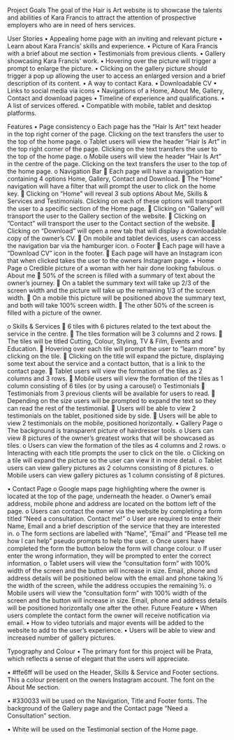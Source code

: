 Project Goals
The goal of the Hair is Art website is to showcase the talents and abilities of Kara Francis to attract the attention of prospective employers who are in need of hers services.

User Stories
•	Appealing home page with an inviting and relevant picture
•	Learn about Kara Francis’ skills and experience.
•	Picture of Kara Francis with a brief about me section
•	Testimonials from previous clients.
•	Gallery showcasing Kara Francis’ work.
•	Hovering over the picture will trigger a prompt to enlarge the picture.
•	Clicking on the gallery picture should trigger a pop up allowing the user to access an enlarged version and a brief description of its content.
•	A way to contact Kara.
•	Downloadable CV
•	Links to social media via icons
•	Navigations of a Home, About Me, Gallery, Contact and download pages
•	Timeline of experience and qualifications.
•	A list of services offered.
•	Compatible with mobile, tablet and desktop platforms.

Features
•	Page consistency
o	Each page has the “Hair Is Art” text header in the top right corner of the page. Clicking on the text transfers the user to the top of the home page.
o	Tablet users will view the header “Hair Is Art” in the top right corner of the page. Clicking on the text transfers the user to the top of the home page.
o	Mobile users will view the header “Hair Is Art” in the centre of the page. Clicking on the text transfers the user to the top of the home page.
o	Navigation Bar 
	Each page will have a navigation bar containing 4 options Home, Gallery, Contact and Download.
	The “Home” navigation will have a filter that will prompt the user to click on the home key.
	Clicking on “Home” will reveal 3 sub options About Me, Skills & Services and Testimonials. Clicking on each of these options will transport the user to a specific section of the Home page.
	Clicking on “Gallery” will transport the user to the Gallery section of the website.
	Clicking on ”Contact” will transport the user to the Contact section of the website.
	Clicking on “Download” will open a new tab that will display a downloadable copy of the owner’s CV.
	On mobile and tablet devices, users can access the navigation bar via the hamburger icon.
o	Footer
	Each page will have a “Download CV” icon in the footer.
	Each page will have an Instagram icon that when clicked takes the user to the owners Instagram page. 
•	Home Page
o	Credible picture of a woman with her hair done looking fabulous.
o	About me 
	50% of the screen is filled with a summary of text about the owner’s journey.
	On a tablet the summary text will take up 2/3 of the screen width and the picture will take up the remaining 1/3 of the screen width.
	On a mobile this picture will be positioned above the summary text, and both will take 100% screen width.
	The other 50% of the screen is filled with a picture of the owner.

o	Skills & Services
	6 tiles with 6 pictures related to the text about the service in the centre.
	The tiles formation will be 3 columns and 2 rows.
	The tiles will be titled Cutting, Colour, Styling, TV & Film, Events and Education.
	Hovering over each tile will prompt the user to “learn more” by clicking on the tile.
	Clicking on the title will expand the picture, displaying some text about the service and a contact button, that is a link to the contact page.
	Tablet users will view the formation of the tiles as 2 columns and 3 rows.
	Mobile users will view the formation of the tiles as 1 column consisting of 6 tiles (or by using a carousel)
o	Testimonials
	Testimonials from 3 previous clients will be available for users to read.
	Depending on the size users will be prompted to expand the text so they can read the rest of the testimonial.
	Users will be able to view 2 testimonials on the tablet, positioned side by side.
	Users will be able to view 2 testimonials on the mobile, positioned horizontally.
•	Gallery Page
o	The background is transparent picture of hairdresser tools.
o	Users can view 8 pictures of the owner’s greatest works that will be showcased as tiles.
o	Users can view the formation of the tiles as 4 columns and 2 rows.
o	Interacting with each title prompts the user to click on the tile.
o	Clicking on a tile will expand the picture so the user can view it in more detail.
o	Tablet users can view gallery pictures as 2 columns consisting of 8 pictures.
o	Mobile users can view gallery pictures as 1 column consisting of 8 pictures.


•	Contact Page
o	Google maps page highlighting where the owner is located at the top of the page, underneath the header.
o	Owner’s email address, mobile phone and address are located on the bottom left of the page.
o	Users can contact the owner via the website by completing a form titled “Need a consultation. Contact me!”
o	User are required to enter their Name, Email and a brief description of the service that they are interested in.
o	The form sections are labelled with “Name”, “Email” and “Please tell me how I can help” pseudo prompts to help the user.
o	 Once users have completed the form the button below the form will change colour.
o	If user enter the wrong information, they will be prompted to enter the correct information.
o	Tablet users will view the “consultation form” with 100% width of the screen and the button will increase in size. Email, phone and address details will be positioned below with the email and phone taking ½ the width of the screen, while the address occupies the remaining ½.
o	Mobile users will view the “consultation form” with 100% width of the screen and the button will increase in size. Email, phone and address details will be positioned horizontally one after the other.
Future Feature
•	When users complete the contact form the owner will receive notification via email.
•	How to video tutorials and major events will be added to the website to add to the user’s experience.
•	Users will be able to view and increased number of gallery pictures.

Typography and Colour
•	The primary font for this project will be Prata, which reflects a sense of elegant that the users will appreciate. 

•	#ffe6ff will be used on the Header, Skills & Service and Footer sections. This a colour present on the owners Instagram account. The font on the About Me section.

•	#330033 will be used on the Navigation, Title and Footer fonts. The background of the Gallery page and the Contact page “Need a Consultation” section. 

•	White will be used on the Testimonial section of the Home page.

